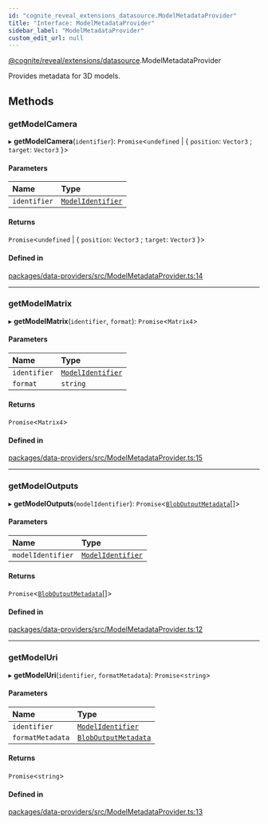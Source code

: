 ```yaml
---
id: "cognite_reveal_extensions_datasource.ModelMetadataProvider"
title: "Interface: ModelMetadataProvider"
sidebar_label: "ModelMetadataProvider"
custom_edit_url: null
---
```


[@cognite/reveal/extensions/datasource](../modules/cognite_reveal_extensions_datasource.md).ModelMetadataProvider

Provides metadata for 3D models.

## Methods

### getModelCamera

▸ **getModelCamera**(`identifier`): `Promise`<`undefined` \| { `position`: `Vector3` ; `target`: `Vector3`  }\>

#### Parameters

| Name | Type |
| :------ | :------ |
| `identifier` | [`ModelIdentifier`](cognite_reveal_extensions_datasource.ModelIdentifier.md) |

#### Returns

`Promise`<`undefined` \| { `position`: `Vector3` ; `target`: `Vector3`  }\>

#### Defined in

[packages/data-providers/src/ModelMetadataProvider.ts:14](https://github.com/cognitedata/reveal/blob/7a5de3c9/viewer/packages/data-providers/src/ModelMetadataProvider.ts#L14)

___

### getModelMatrix

▸ **getModelMatrix**(`identifier`, `format`): `Promise`<`Matrix4`\>

#### Parameters

| Name | Type |
| :------ | :------ |
| `identifier` | [`ModelIdentifier`](cognite_reveal_extensions_datasource.ModelIdentifier.md) |
| `format` | `string` |

#### Returns

`Promise`<`Matrix4`\>

#### Defined in

[packages/data-providers/src/ModelMetadataProvider.ts:15](https://github.com/cognitedata/reveal/blob/7a5de3c9/viewer/packages/data-providers/src/ModelMetadataProvider.ts#L15)

___

### getModelOutputs

▸ **getModelOutputs**(`modelIdentifier`): `Promise`<[`BlobOutputMetadata`](cognite_reveal_extensions_datasource.BlobOutputMetadata.md)[]\>

#### Parameters

| Name | Type |
| :------ | :------ |
| `modelIdentifier` | [`ModelIdentifier`](cognite_reveal_extensions_datasource.ModelIdentifier.md) |

#### Returns

`Promise`<[`BlobOutputMetadata`](cognite_reveal_extensions_datasource.BlobOutputMetadata.md)[]\>

#### Defined in

[packages/data-providers/src/ModelMetadataProvider.ts:12](https://github.com/cognitedata/reveal/blob/7a5de3c9/viewer/packages/data-providers/src/ModelMetadataProvider.ts#L12)

___

### getModelUri

▸ **getModelUri**(`identifier`, `formatMetadata`): `Promise`<`string`\>

#### Parameters

| Name | Type |
| :------ | :------ |
| `identifier` | [`ModelIdentifier`](cognite_reveal_extensions_datasource.ModelIdentifier.md) |
| `formatMetadata` | [`BlobOutputMetadata`](cognite_reveal_extensions_datasource.BlobOutputMetadata.md) |

#### Returns

`Promise`<`string`\>

#### Defined in

[packages/data-providers/src/ModelMetadataProvider.ts:13](https://github.com/cognitedata/reveal/blob/7a5de3c9/viewer/packages/data-providers/src/ModelMetadataProvider.ts#L13)
